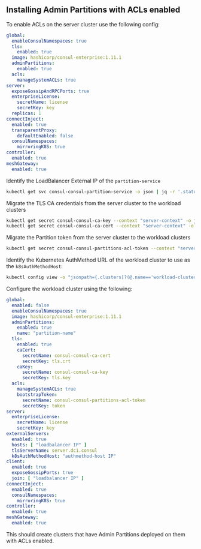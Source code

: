 ## Installing Admin Partitions with ACLs enabled

To enable ACLs on the server cluster use the following config:
```yaml
global:
  enableConsulNamespaces: true
  tls:
    enabled: true
  image: hashicorp/consul-enterprise:1.11.1
  adminPartitions:
    enabled: true
  acls:
    manageSystemACLs: true
server:
  exposeGossipAndRPCPorts: true
  enterpriseLicense:
    secretName: license
    secretKey: key
  replicas: 1
connectInject:
  enabled: true
  transparentProxy:
    defaultEnabled: false
  consulNamespaces:
    mirroringK8S: true
controller:
  enabled: true
meshGateway:
  enabled: true
```

Identify the LoadBalancer External IP of the `partition-service`
```bash
kubectl get svc consul-consul-partition-service -o json | jq -r '.status.loadBalancer.ingress[0].ip'
```

Migrate the TLS CA credentials from the server cluster to the workload clusters
```bash
kubectl get secret consul-consul-ca-key --context "server-context" -o json | kubectl apply --context "workload-context" -f -
kubectl get secret consul-consul-ca-cert --context "server-context" -o json | kubectl apply --context "workload-context" -f -
```

Migrate the Partition token from the server cluster to the workload clusters
```bash
kubectl get secret consul-consul-partitions-acl-token --context "server-context" -o json | kubectl apply --context "workload-context" -f -
```

Identify the Kubernetes AuthMethod URL of the workload cluster to use as the `k8sAuthMethodHost`:
```bash
kubectl config view -o "jsonpath={.clusters[?(@.name=='workload-cluster-name')].cluster.server}"
```

Configure the workload cluster using the following:

```yaml
global:
  enabled: false
  enableConsulNamespaces: true
  image: hashicorp/consul-enterprise:1.11.1
  adminPartitions:
    enabled: true
    name: "partition-name"
  tls:
    enabled: true
    caCert:
      secretName: consul-consul-ca-cert
      secretKey: tls.crt
    caKey:
      secretName: consul-consul-ca-key
      secretKey: tls.key
  acls:
    manageSystemACLs: true
    bootstrapToken:
      secretName: consul-consul-partitions-acl-token
      secretKey: token
server:
  enterpriseLicense:
    secretName: license
    secretKey: key
externalServers:
  enabled: true
  hosts: [ "loadbalancer IP" ]
  tlsServerName: server.dc1.consul
  k8sAuthMethodHost: "authmethod-host IP"
client:
  enabled: true
  exposeGossipPorts: true
  join: [ "loadbalancer IP" ]
connectInject:
  enabled: true
  consulNamespaces:
    mirroringK8S: true
controller:
  enabled: true
meshGateway:
  enabled: true
```
This should create clusters that have Admin Partitions deployed on them with ACLs enabled.
